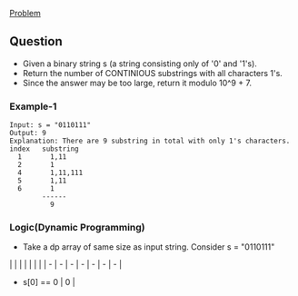 [Problem](https://leetcode.com/contest/weekly-contest-197/problems/number-of-substrings-with-only-1s/)

## Question
- Given a binary string s (a string consisting only of '0' and '1's).
- Return the number of CONTINIOUS substrings with all characters 1's.
- Since the answer may be too large, return it modulo 10^9 + 7.

### Example-1
```
Input: s = "0110111"
Output: 9
Explanation: There are 9 substring in total with only 1's characters.
index   substring
  1       1,11
  2       1
  4       1,11,111
  5       1,11
  6       1
        ------
          9
```

### Logic(Dynamic Programming)
- Take a dp array of same size as input string. Consider s = "0110111"

| | | | | | |
| - | - | - | - | - | - | - |

- s[0] == 0
| 0 | 
